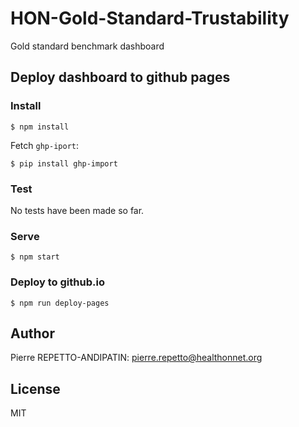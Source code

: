 HON-Gold-Standard-Trustability
==============================

Gold standard benchmark dashboard

Deploy dashboard to github pages
--------------------------------

### Install

```code
$ npm install
```

Fetch `ghp-iport`:

```code
$ pip install ghp-import
```

### Test

No tests have been made so far.

### Serve

```code
$ npm start
```

### Deploy to github.io

```code
$ npm run deploy-pages
```

Author
------

Pierre REPETTO-ANDIPATIN: <pierre.repetto@healthonnet.org>

License
-------

MIT
